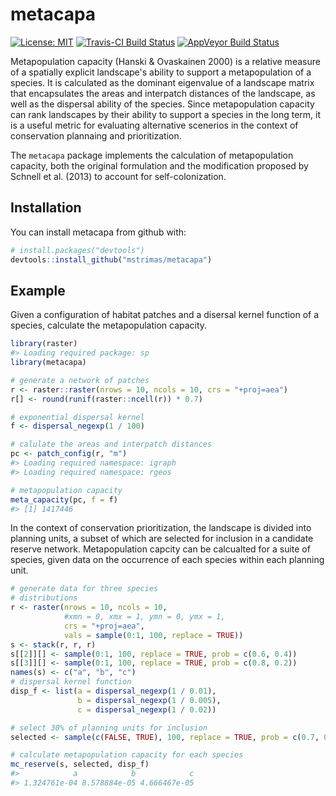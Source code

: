 
<!-- README.md is generated from README.Rmd. Please edit that file -->
metacapa
========

[![License: MIT](https://img.shields.io/badge/License-MIT-yellow.svg)](https://opensource.org/licenses/MIT) [![Travis-CI Build Status](https://img.shields.io/travis/mstrimas/metacapa/master.svg?label=Mac%20OSX%20%26%20Linux)](https://travis-ci.org/mstrimas/matacapa) [![AppVeyor Build Status](https://img.shields.io/appveyor/ci/mstrimas/metacapa/master.svg?label=Windows)](https://ci.appveyor.com/project/mstrimas/metacapa)

Metapopulation capacity (Hanski & Ovaskainen 2000) is a relative measure of a spatially explicit landscape's ability to support a metapopulation of a species. It is calculated as the dominant eigenvalue of a landscape matrix that encapsulates the areas and interpatch distances of the landscape, as well as the dispersal ability of the species. Since metapopulation capacity can rank landscapes by their ability to support a species in the long term, it is a useful metric for evaluating alternative scenerios in the context of conservation plannaing and prioritization.

The `metacapa` package implements the calculation of metapopulation capacity, both the original formulation and the modification proposed by Schnell et al. (2013) to account for self-colonization.

Installation
------------

You can install metacapa from github with:

``` r
# install.packages("devtools")
devtools::install_github("mstrimas/metacapa")
```

Example
-------

Given a configuration of habitat patches and a disersal kernel function of a species, calculate the metapopulation capacity.

``` r
library(raster)
#> Loading required package: sp
library(metacapa)

# generate a network of patches
r <- raster::raster(nrows = 10, ncols = 10, crs = "+proj=aea")
r[] <- round(runif(raster::ncell(r)) * 0.7)

# exponential dispersal kernel
f <- dispersal_negexp(1 / 100)

# calulate the areas and interpatch distances
pc <- patch_config(r, "m")
#> Loading required namespace: igraph
#> Loading required namespace: rgeos

# metapopulation capacity
meta_capacity(pc, f = f)
#> [1] 1417446
```

In the context of conservation prioritization, the landscape is divided into planning units, a subset of which are selected for inclusion in a candidate reserve network. Metapopulation capcity can be calcualted for a suite of species, given data on the occurrence of each species within each planning unit.

``` r
# generate data for three species
# distributions
r <- raster(nrows = 10, ncols = 10, 
            #xmn = 0, xmx = 1, ymn = 0, ymx = 1,
            crs = "+proj=aea",
            vals = sample(0:1, 100, replace = TRUE))
s <- stack(r, r, r)
s[[2]][] <- sample(0:1, 100, replace = TRUE, prob = c(0.6, 0.4))
s[[3]][] <- sample(0:1, 100, replace = TRUE, prob = c(0.8, 0.2))
names(s) <- c("a", "b", "c")
# dispersal kernel function
disp_f <- list(a = dispersal_negexp(1 / 0.01),
               b = dispersal_negexp(1 / 0.005),
               c = dispersal_negexp(1 / 0.02))

# select 30% of planning units for inclusion
selected <- sample(c(FALSE, TRUE), 100, replace = TRUE, prob = c(0.7, 0.3))

# calculate metapopulation capacity for each species
mc_reserve(s, selected, disp_f)
#>            a            b            c 
#> 1.324761e-04 8.578884e-05 4.666467e-05
```
